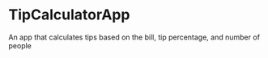 # TipCalculatorApp
An app that calculates tips based on the bill, tip percentage, and number of people
